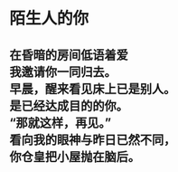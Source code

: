 # 陌生人的你

在昏暗的房间低语着爱\
我邀请你一同归去。\
早晨，醒来看见床上已是别人。\
是已经达成目的的你。\
“那就这样，再见。”\
看向我的眼神与昨日已然不同，\
你仓皇把小屋抛在脑后。
<br>
<br>
<br>
<br>
<br>
<br>
<br>
<br>
<br>
<br>
<br>
<br>
<br>
<br>
<br>
<br>
<br>
<br>
<br>
<br>
<br>
<br>
---
